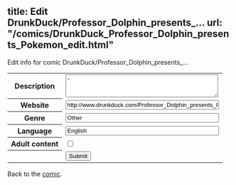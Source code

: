 title: Edit DrunkDuck/Professor_Dolphin_presents_...
url: "/comics/DrunkDuck_Professor_Dolphin_presents_Pokemon_edit.html"
---
Edit info for comic DrunkDuck/Professor_Dolphin_presents_...

<form name="comic" action="http://gaepostmail.appspot.com/comic/" method="post">
<table class="comicinfo">
<tr>
<th>Description</th><td><textarea name="description" cols="40" rows="3">-</textarea></td>
</tr>
<tr>
<th>Website</th><td><input type="text" name="url" value="http://www.drunkduck.com/Professor_Dolphin_presents_Pokemon/" size="40"/></td>
</tr>
<tr>
<th>Genre</th><td><input type="text" name="genre" value="Other" size="40"/></td>
</tr>
<tr>
<th>Language</th><td><input type="text" name="language" value="English" size="40"/></td>
</tr>
<tr>
<th>Adult content</th><td><input type="checkbox" name="adult" value="adult" /></td>
</tr>
<tr>
<th></th><td>
<input type="hidden" name="comic" value="DrunkDuck_Professor_Dolphin_presents_Pokemon" />
<input type="submit" name="submit" value="Submit" />
</td>
</tr>
</table>
</form>

Back to the [comic](DrunkDuck_Professor_Dolphin_presents_Pokemon.html).
